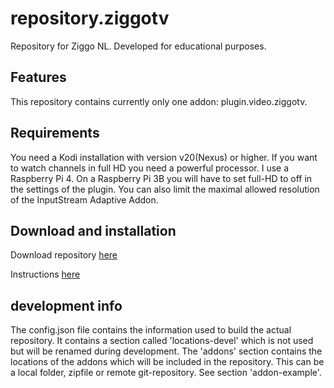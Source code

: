 # repository.ziggotv
Repository for Ziggo NL.
Developed for educational purposes.

## Features
This repository contains currently only one addon: plugin.video.ziggotv.

## Requirements
You need a Kodi installation with version v20(Nexus) or higher. 
If you want to watch channels in full HD you need a powerful processor. I use a Raspberry Pi 4. On a Raspberry Pi 3B you will have to set full-HD to off in the settings of the plugin.
You can also limit the maximal allowed resolution of the InputStream Adaptive Addon.

## Download and installation
Download repository [here](https://ziggotv.github.io/ziggotv/repository.ziggotv/repository.ziggotv-1.0.0.zip)

Instructions [here](https://ziggotv.github.io)

## development info
The config.json file contains the information used to build the actual repository.
It contains a section called 'locations-devel' which is not used but will be renamed during development.
The 'addons' section contains the locations of the addons which will be included in the repository.
This can be a local folder, zipfile or remote git-repository. See section 'addon-example'.


